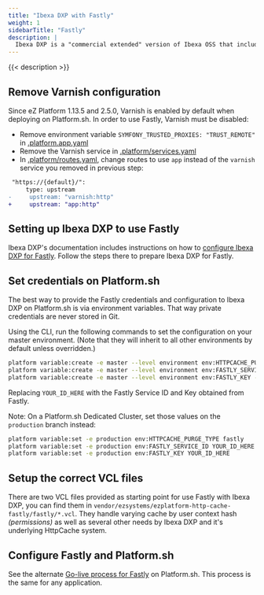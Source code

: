 ```yaml
---
title: "Ibexa DXP with Fastly"
weight: 1
sidebarTitle: "Fastly"
description: |
  Ibexa DXP is a "commercial extended" version of Ibexa OSS that includes, among other things, support for push-based purging on the Fastly CDN.
---
```


{{< description >}}

## Remove Varnish configuration

Since eZ Platform 1.13.5 and 2.5.0, Varnish is enabled by default when deploying on Platform.sh. In order to use Fastly, Varnish must be disabled:

 - Remove environment variable `SYMFONY_TRUSTED_PROXIES: "TRUST_REMOTE"` in [.platform.app.yaml](https://github.com/ezsystems/ezplatform/blob/master/.platform.app.yaml)
 - Remove the Varnish service in [.platform/services.yaml](https://github.com/ezsystems/ezplatform/blob/master/.platform/services.yaml)
 - In [.platform/routes.yaml](https://github.com/ezsystems/ezplatform/blob/master/.platform/routes.yaml), change routes to use `app` instead of the `varnish` service you removed in previous step:

```diff
 "https://{default}/":
     type: upstream
-     upstream: "varnish:http"
+     upstream: "app:http"
```

## Setting up Ibexa DXP to use Fastly

Ibexa DXP's documentation includes instructions on how to [configure Ibexa DXP for Fastly](https://doc.ibexa.co/en/latest/guide/http_cache/#using-fastly-as-httpcache-proxy).  Follow the steps there to prepare Ibexa DXP for Fastly.

## Set credentials on Platform.sh

The best way to provide the Fastly credentials and configuration to Ibexa DXP on Platform.sh is via environment variables.  That way private credentials are never stored in Git.

Using the CLI, run the following commands to set the configuration on your master environment.  (Note that they will inherit to all other environments by default unless overridden.)

```bash
platform variable:create -e master --level environment env:HTTPCACHE_PURGE_TYPE --value 'fastly'
platform variable:create -e master --level environment env:FASTLY_SERVICE_ID --value 'YOUR_ID_HERE'
platform variable:create -e master --level environment env:FASTLY_KEY --value 'YOUR_ID_HERE'
```

Replacing `YOUR_ID_HERE` with the Fastly Service ID and Key obtained from Fastly.

Note: On a Platform.sh Dedicated Cluster, set those values on the `production` branch instead:

```bash
platform variable:set -e production env:HTTPCACHE_PURGE_TYPE fastly
platform variable:set -e production env:FASTLY_SERVICE_ID YOUR_ID_HERE
platform variable:set -e production env:FASTLY_KEY YOUR_ID_HERE
```

## Setup the correct VCL files

There are two VCL files provided as starting point for use Fastly with Ibexa DXP, you can find them in `vendor/ezsystems/ezplatform-http-cache-fastly/fastly/*.vcl`. They handle varying cache by user context hash _(permissions)_ as well as several other needs by Ibexa DXP and it's underlying HttpCache system.


## Configure Fastly and Platform.sh

See the alternate [Go-live process for Fastly](/domains/cdn/_index.md#client-authenticated-tls) on Platform.sh.  This process is the same for any application.
